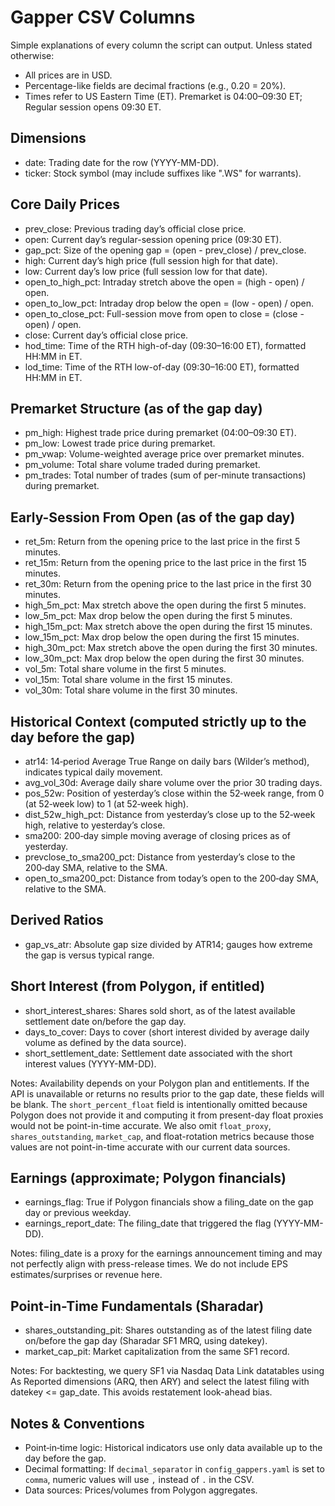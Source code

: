 # Gapper CSV Columns

Simple explanations of every column the script can output. Unless stated otherwise:

- All prices are in USD.
- Percentage-like fields are decimal fractions (e.g., 0.20 = 20%).
- Times refer to US Eastern Time (ET). Premarket is 04:00–09:30 ET; Regular session opens 09:30 ET.

## Dimensions

- date: Trading date for the row (YYYY-MM-DD).
- ticker: Stock symbol (may include suffixes like ".WS" for warrants).

## Core Daily Prices

- prev_close: Previous trading day’s official close price.
- open: Current day’s regular-session opening price (09:30 ET).
- gap_pct: Size of the opening gap = (open - prev_close) / prev_close.
- high: Current day’s high price (full session high for that date).
- low: Current day’s low price (full session low for that date).
- open_to_high_pct: Intraday stretch above the open = (high - open) / open.
- open_to_low_pct: Intraday drop below the open = (low - open) / open.
- open_to_close_pct: Full-session move from open to close = (close - open) / open.
- close: Current day’s official close price.
- hod_time: Time of the RTH high-of-day (09:30–16:00 ET), formatted HH:MM in ET.
- lod_time: Time of the RTH low-of-day (09:30–16:00 ET), formatted HH:MM in ET.

## Premarket Structure (as of the gap day)

- pm_high: Highest trade price during premarket (04:00–09:30 ET).
- pm_low: Lowest trade price during premarket.
- pm_vwap: Volume-weighted average price over premarket minutes.
- pm_volume: Total share volume traded during premarket.
- pm_trades: Total number of trades (sum of per-minute transactions) during premarket.

## Early-Session From Open (as of the gap day)

- ret_5m: Return from the opening price to the last price in the first 5 minutes.
- ret_15m: Return from the opening price to the last price in the first 15 minutes.
- ret_30m: Return from the opening price to the last price in the first 30 minutes.
- high_5m_pct: Max stretch above the open during the first 5 minutes.
- low_5m_pct: Max drop below the open during the first 5 minutes.
- high_15m_pct: Max stretch above the open during the first 15 minutes.
- low_15m_pct: Max drop below the open during the first 15 minutes.
- high_30m_pct: Max stretch above the open during the first 30 minutes.
- low_30m_pct: Max drop below the open during the first 30 minutes.
- vol_5m: Total share volume in the first 5 minutes.
- vol_15m: Total share volume in the first 15 minutes.
- vol_30m: Total share volume in the first 30 minutes.

## Historical Context (computed strictly up to the day before the gap)

- atr14: 14‑period Average True Range on daily bars (Wilder’s method), indicates typical daily movement.
- avg_vol_30d: Average daily share volume over the prior 30 trading days.
- pos_52w: Position of yesterday’s close within the 52‑week range, from 0 (at 52‑week low) to 1 (at 52‑week high).
- dist_52w_high_pct: Distance from yesterday’s close up to the 52‑week high, relative to yesterday’s close.
- sma200: 200‑day simple moving average of closing prices as of yesterday.
- prevclose_to_sma200_pct: Distance from yesterday’s close to the 200‑day SMA, relative to the SMA.
- open_to_sma200_pct: Distance from today’s open to the 200‑day SMA, relative to the SMA.

## Derived Ratios

- gap_vs_atr: Absolute gap size divided by ATR14; gauges how extreme the gap is versus typical range.

<!-- Ownership/insider/institutional override fields removed: not sourced from Polygon. -->

## Short Interest (from Polygon, if entitled)

- short_interest_shares: Shares sold short, as of the latest available settlement date on/before the gap day.
- days_to_cover: Days to cover (short interest divided by average daily volume as defined by the data source).
- short_settlement_date: Settlement date associated with the short interest values (YYYY-MM-DD).

Notes: Availability depends on your Polygon plan and entitlements. If the API is unavailable or returns no results prior to the gap date, these fields will be blank. The `short_percent_float` field is intentionally omitted because Polygon does not provide it and computing it from present-day float proxies would not be point-in-time accurate. We also omit `float_proxy`, `shares_outstanding`, `market_cap`, and float-rotation metrics because those values are not point-in-time accurate with our current data sources.

## Earnings (approximate; Polygon financials)

- earnings_flag: True if Polygon financials show a filing_date on the gap day or previous weekday.
- earnings_report_date: The filing_date that triggered the flag (YYYY-MM-DD).

Notes: filing_date is a proxy for the earnings announcement timing and may not perfectly align with press-release times. We do not include EPS estimates/surprises or revenue here.

## Point-in-Time Fundamentals (Sharadar)

- shares_outstanding_pit: Shares outstanding as of the latest filing date on/before the gap day (Sharadar SF1 MRQ, using datekey).
- market_cap_pit: Market capitalization from the same SF1 record.
 
Notes: For backtesting, we query SF1 via Nasdaq Data Link datatables using As Reported dimensions (ARQ, then ARY) and select the latest filing with datekey <= gap_date. This avoids restatement look-ahead bias.

## Notes & Conventions

- Point‑in‑time logic: Historical indicators use only data available up to the day before the gap.
- Decimal formatting: If `decimal_separator` in `config_gappers.yaml` is set to `comma`, numeric values will use `,` instead of `.` in the CSV.
- Data sources: Prices/volumes from Polygon aggregates.
